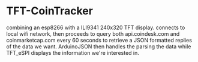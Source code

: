# TFT-CoinTracker
combining an esp8266 with a ILI9341 240x320 TFT display. connects to local wifi network, then proceeds to query both api.coindesk.com and coinmarketcap.com every 60 seconds to retrieve a JSON formatted replies of the data we want. ArduinoJSON then handles the parsing the data while TFT_eSPI displays the information we're interested in. 
